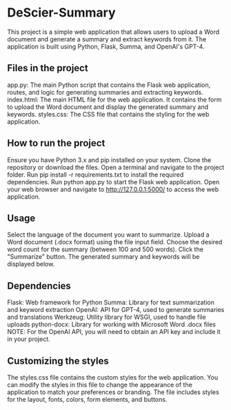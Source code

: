 # DeScier-Summary

This project is a simple web application that allows users to upload a Word document and generate a summary and extract keywords from it. The application is built using Python, Flask, Summa, and OpenAI's GPT-4.

## Files in the project

app.py: The main Python script that contains the Flask web application, routes, and logic for generating summaries and extracting keywords.
index.html: The main HTML file for the web application. It contains the form to upload the Word document and display the generated summary and keywords.
styles.css: The CSS file that contains the styling for the web application.

## How to run the project

Ensure you have Python 3.x and pip installed on your system.
Clone the repository or download the files.
Open a terminal and navigate to the project folder.
Run pip install -r requirements.txt to install the required dependencies.
Run python app.py to start the Flask web application.
Open your web browser and navigate to http://127.0.0.1:5000/ to access the web application.

## Usage

Select the language of the document you want to summarize.
Upload a Word document (.docx format) using the file input field.
Choose the desired word count for the summary (between 100 and 500 words).
Click the "Summarize" button.
The generated summary and keywords will be displayed below.

## Dependencies

Flask: Web framework for Python
Summa: Library for text summarization and keyword extraction
OpenAI: API for GPT-4, used to generate summaries and translations
Werkzeug: Utility library for WSGI, used to handle file uploads
python-docx: Library for working with Microsoft Word .docx files
NOTE: For the OpenAI API, you will need to obtain an API key and include it in your project.

## Customizing the styles

The styles.css file contains the custom styles for the web application. You can modify the styles in this file to change the appearance of the application to match your preferences or branding. The file includes styles for the layout, fonts, colors, form elements, and buttons.
